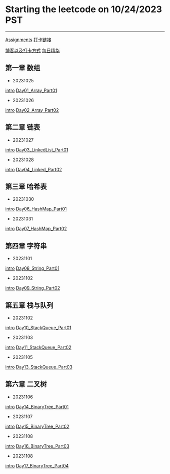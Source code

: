 # Starting the leetcode on 10/24/2023 PST

<hr/>

[Assignments](https://docs.qq.com/doc/DUHJoZUpVUGxQbFZY)
[打卡链接](https://docs.qq.com/sheet/DUFJYTWFWcUNReWh1?tab=BB08J2)

[博客以及打卡方式](https://docs.qq.com/doc/DUEdmb1JCaEtlZWFx)
[每日精华](https://www.yuque.com/chengxuyuancarl/wnx1np/ktwax2)

<h2>第一章 数组</h2>

* 20231025

[intro](https://docs.qq.com/doc/DUG9UR2ZUc3BjRUdY)
[Day01_Array_Part01](Day01_Array_Part01.md)

* 20231026

[intro](https://docs.qq.com/doc/DUGRwWXNOVEpyaVpG)
[Day02_Array_Part02](Day02_Array_Part02.md)

<h2>第二章 链表</h2>

* 20231027

[intro](https://docs.qq.com/doc/DUGdqYWNYeGhlaVR6)
[Day03_LinkedList_Part01](Day03_LinkedList_Part01.md)

* 20231028

[intro](https://docs.qq.com/doc/DUFNjYUxYRHRVWklp)
[Day04_Linked_Part02](Day04_LinkedList_Part02.md)

<h2>第三章 哈希表</h2>

* 20231030

[intro](https://docs.qq.com/doc/DUEtFSGdreWRuR2p4)
[Day06_HashMap_Part01](Day06_HashMap_Part01.md)

* 20231031

[intro](https://docs.qq.com/doc/DUElCb1NyTVpXa0Jj)
[Day07_HashMap_Part02](Day07_HashMap_Part02.md)

<h2>第四章 字符串</h2>

* 20231101

[intro](https://docs.qq.com/doc/DUGdsY2JFaFhDRVZH)
[Day08_String_Part01](Day08_String_Part01.md)

* 20231102

[intro](https://docs.qq.com/doc/DUGdsY2JFaFhDRVZH)
[Day09_String_Part02](Day09_String_Part02.md)

<h2>第五章 栈与队列</h2>

* 20231102

[intro](https://docs.qq.com/doc/DUElqeHh3cndDbW1Q)
[Day10_StackQueue_Part01](Day10_StackQueue_Part01.md)

* 20231103

[intro](https://docs.qq.com/doc/DUHh6UE5hUUZOZUd0)
[Day11_StackQueue_Part02](Day11_StackQueue_Part02.md)

* 20231105

[intro](https://docs.qq.com/doc/DUHh6UE5hUUZOZUd0)
[Day13_StackQueue_Part03](Day13_StackQueue_Part03.md)

<h2>第六章 二叉树</h2>

* 20231106

[intro](https://docs.qq.com/doc/DUHRtdXZZSWFkeGdE)
[Day14_BinaryTree_Part01](Day14_BinaryTree_Part01.md)

* 20231107

[intro](https://docs.qq.com/doc/DUHN0ZVJuRmVYeWNv)
[Day15_BinaryTree_Part02](Day15_BinaryTree_Part02.md)

* 20231108

[intro](https://docs.qq.com/doc/DUHN0ZVJuRmVYeWNv)
[Day16_BinaryTree_Part03](Day16_BinaryTree_Part03.md)

* 20231108

[intro](https://docs.qq.com/doc/DUHN0ZVJuRmVYeWNv)
[Day17_BinaryTree_Part04](Day17_BinaryTree_Part04.md)


